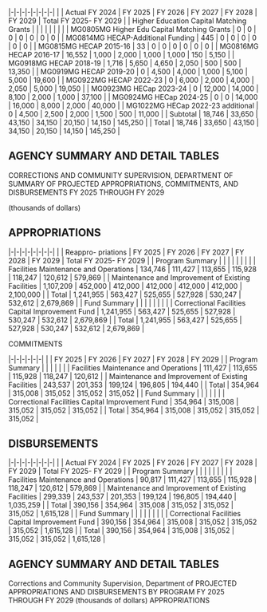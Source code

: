 |-|-|-|-|-|-|-|-|
| | Actual FY 2024 | FY 2025 | FY 2026 | FY 2027 | FY 2028 | FY 2029 | Total FY 2025- FY 2029 |
| Higher Education Capital Matching Grants | | | | | | | |
| MG0805MG Higher Edu Capital Matching Grants | 0 | 0 | 0 | 0 | 0 | 0 | 0 |
| MG0814MG HECAP-Additional Funding | 445 | 0 | 0 | 0 | 0 | 0 | 0 |
| MG0815MG HECAP 2015-16 | 33 | 0 | 0 | 0 | 0 | 0 | 0 |
| MG0816MG HECAP 2016-17 | 16,552 | 1,000 | 2,000 | 1,000 | 1,000 | 150 | 5,150 |
| MG0918MG HECAP 2018-19 | 1,716 | 5,650 | 4,650 | 2,050 | 500 | 500 | 13,350 |
| MG0919MG HECAP 2019-20 | 0 | 4,500 | 4,000 | 1,000 | 5,100 | 5,000 | 19,600 |
| MG0922MG HECAP 2022-23 | 0 | 6,000 | 2,000 | 4,000 | 2,050 | 5,000 | 19,050 |
| MG0923MG HECap 2023-24 | 0 | 12,000 | 14,000 | 8,100 | 2,000 | 1,000 | 37,100 |
| MG0924MG HECap 2024-25 | 0 | 0 | 14,000 | 16,000 | 8,000 | 2,000 | 40,000 |
| MG1022MG HECap 2022-23 additional | 0 | 4,500 | 2,500 | 2,000 | 1,500 | 500 | 11,000 |
| Subtotal | 18,746 | 33,650 | 43,150 | 34,150 | 20,150 | 14,150 | 145,250 |
| Total | 18,746 | 33,650 | 43,150 | 34,150 | 20,150 | 14,150 | 145,250 |

## **AGENCY SUMMARY AND DETAIL TABLES**

CORRECTIONS AND COMMUNITY SUPERVISION, DEPARTMENT OF SUMMARY OF PROJECTED APPROPRIATIONS, COMMITMENTS, AND DISBURSEMENTS FY 2025 THROUGH FY 2029

(thousands of dollars)

## **APPROPRIATIONS**

|-|-|-|-|-|-|-|-|
| | Reappro-  priations | FY 2025 | FY 2026 | FY 2027 | FY 2028 | FY 2029 | Total FY 2025- FY 2029 |
| Program Summary | | | | | | | |
| Facilities Maintenance and Operations | 134,746 | 111,427 | 113,655 | 115,928 | 118,247 | 120,612 | 579,869 |
| Maintenance and Improvement of Existing Facilities | 1,107,209 | 452,000 | 412,000 | 412,000 | 412,000 | 412,000 | 2,100,000 |
| Total | 1,241,955 | 563,427 | 525,655 | 527,928 | 530,247 | 532,612 | 2,679,869 |
| Fund Summary | | | | | | | |
| Correctional Facilities Capital Improvement Fund | 1,241,955 | 563,427 | 525,655 | 527,928 | 530,247 | 532,612 | 2,679,869 |
| Total | 1,241,955 | 563,427 | 525,655 | 527,928 | 530,247 | 532,612 | 2,679,869 |

COMMITMENTS

|-|-|-|-|-|-|
| | FY 2025 | FY 2026 | FY 2027 | FY 2028 | FY 2029 |
| Program Summary | | | | | |
| Facilities Maintenance and Operations | 111,427 | 113,655 | 115,928 | 118,247 | 120,612 |
| Maintenance and Improvement of Existing Facilities | 243,537 | 201,353 | 199,124 | 196,805 | 194,440 |
| Total | 354,964 | 315,008 | 315,052 | 315,052 | 315,052 |
| Fund Summary | | | | | |
| Correctional Facilities Capital Improvement Fund | 354,964 | 315,008 | 315,052 | 315,052 | 315,052 |
| Total | 354,964 | 315,008 | 315,052 | 315,052 | 315,052 |

## **DISBURSEMENTS**

|-|-|-|-|-|-|-|-|
| | Actual FY 2024 | FY 2025 | FY 2026 | FY 2027 | FY 2028 | FY 2029 | Total FY 2025- FY 2029 |
| Program Summary | | | | | | | |
| Facilities Maintenance and Operations | 90,817 | 111,427 | 113,655 | 115,928 | 118,247 | 120,612 | 579,869 |
| Maintenance and Improvement of Existing Facilities | 299,339 | 243,537 | 201,353 | 199,124 | 196,805 | 194,440 | 1,035,259 |
| Total | 390,156 | 354,964 | 315,008 | 315,052 | 315,052 | 315,052 | 1,615,128 |
| Fund Summary | | | | | | | |
| Correctional Facilities Capital Improvement Fund | 390,156 | 354,964 | 315,008 | 315,052 | 315,052 | 315,052 | 1,615,128 |
| Total | 390,156 | 354,964 | 315,008 | 315,052 | 315,052 | 315,052 | 1,615,128 |

## **AGENCY SUMMARY AND DETAIL TABLES**

Corrections and Community Supervision, Department of PROJECTED APPROPRIATIONS AND DISBURSEMENTS BY PROGRAM FY 2025 THROUGH FY 2029 (thousands of dollars) APPROPRIATIONS